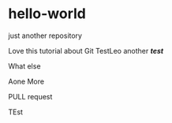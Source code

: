 # hello-world
just another repository

Love this tutorial about Git TestLeo another ***********test***********

What else

Aone More


PULL 
request


TEst